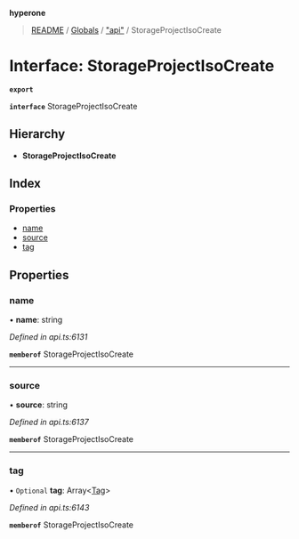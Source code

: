 **hyperone**

> [README](../README.md) / [Globals](../globals.md) / ["api"](../modules/_api_.md) / StorageProjectIsoCreate

# Interface: StorageProjectIsoCreate

**`export`** 

**`interface`** StorageProjectIsoCreate

## Hierarchy

* **StorageProjectIsoCreate**

## Index

### Properties

* [name](_api_.storageprojectisocreate.md#name)
* [source](_api_.storageprojectisocreate.md#source)
* [tag](_api_.storageprojectisocreate.md#tag)

## Properties

### name

•  **name**: string

*Defined in api.ts:6131*

**`memberof`** StorageProjectIsoCreate

___

### source

•  **source**: string

*Defined in api.ts:6137*

**`memberof`** StorageProjectIsoCreate

___

### tag

• `Optional` **tag**: Array\<[Tag](_api_.tag.md)>

*Defined in api.ts:6143*

**`memberof`** StorageProjectIsoCreate

